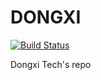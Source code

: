 DONGXI
======
[![Build Status](https://magnum.travis-ci.com/allenfantasy/DONGXI.png?token=9JtwCG5gMDzmPo2KK99k&branch=master)](https://magnum.travis-ci.com/allenfantasy/DONGXI)

Dongxi Tech's repo
